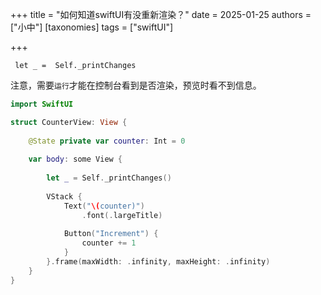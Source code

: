 +++
title = "如何知道swiftUI有没重新渲染？"
date = 2025-01-25
authors = ["小中"]
[taxonomies]
tags = ["swiftUI"]

+++

` let _ =  Self._printChanges`

注意，需要`运行`才能在控制台看到是否渲染，预览时看不到信息。

```swift
import SwiftUI

struct CounterView: View {
    
    @State private var counter: Int = 0
    
    var body: some View {
        
        let _ = Self._printChanges()
        
        VStack {
            Text("\(counter)")
                .font(.largeTitle)
            
            Button("Increment") {
                counter += 1
            }
        }.frame(maxWidth: .infinity, maxHeight: .infinity)
    }
}
```
